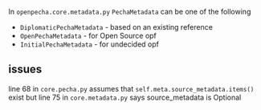 In `openpecha.core.metadata.py`
`PechaMetadata` can be one of the following
- `DiplomaticPechaMetadata` - based on an existing reference
- `OpenPechaMetadata` - for Open Source opf
- `InitialPechaMetadata` - for undecided opf

## issues

line 68 in `core.pecha.py` assumes that `self.meta.source_metadata.items()` exist 
but line 75 in `core.metadata.py` says source_metadata is Optional 


